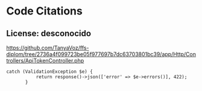 # Code Citations

## License: desconocido
https://github.com/TanyaVoz/ffs-diplom/tree/2736a4f099723be05f977697b7dc63703801bc39/app/Http/Controllers/ApiTokenController.php

```
catch (ValidationException $e) {
           return response()->json(['error' => $e->errors()], 422);
       } 
```

